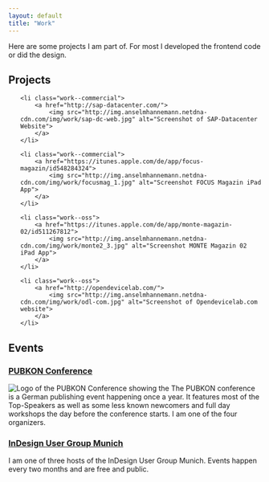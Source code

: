 ```yaml
---
layout: default
title: "Work"
---
```


Here are some projects I am part of. For most I developed the frontend code or did the design.

## Projects

<ul class="page--gallery work--list clearfix">

	<li class="work--commercial">
		<a href="http://sap-datacenter.com/">
			<img src="http://img.anselmhannemann.netdna-cdn.com/img/work/sap-dc-web.jpg" alt="Screenshot of SAP-Datacenter Website">
		</a>
	</li>

	<li class="work--commercial">
		<a href="https://itunes.apple.com/de/app/focus-magazin/id548284324">
			<img src="http://img.anselmhannemann.netdna-cdn.com/img/work/focusmag_1.jpg" alt="Screenshot FOCUS Magazin iPad App">
		</a>
	</li>

	<li class="work--oss">
		<a href="https://itunes.apple.com/de/app/monte-magazin-02/id511267812">
			<img src="http://img.anselmhannemann.netdna-cdn.com/img/work/monte2_3.jpg" alt="Screenshot MONTE Magazin 02 iPad App">
		</a>
	</li>

	<li class="work--oss">
		<a href="http://opendevicelab.com/">
			<img src="http://img.anselmhannemann.netdna-cdn.com/img/work/odl-com.jpg" alt="Screenshot of Opendevicelab.com website">
		</a>
	</li>

</ul>

## Events

### [PUBKON Conference](http://pubkon.eu/)

![Logo of the PUBKON Conference showing the ](http://img.anselmhannemann.netdna-cdn.com/img/work/PUBKON_13.svg) The PUBKON conference is a German publishing event happening once a year. It features most of the Top-Speakers as well as some less known newcomers and full day workshops the day before the conference starts. I am one of the four organizers.

### [InDesign User Group Munich](http://indesignusergroup.de/)

I am one of three hosts of the InDesign User Group Munich. Events happen every two months and are free and public.

